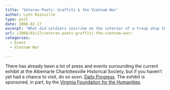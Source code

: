 ```yaml
---
title: 'Veteran Poets: Graffiti & the Vietnam War'
author: Lynn Rainville
type: post
date: 2008-02-17
excerpt: "What did soldiers inscribe on the interior of a troop ship that carried them to Vietnam ? Find out at the Albemarle Charlottesville Historical Society's current exhibit curated by Art Beltrone: Marking Time: Voyage to Vietnam....."
url: /2008/02/17/veteran-poets-graffiti-the-vietnam-war/
categories:
  - Event
  - Vietnam War

---
```

There has already been a lot of press and events surrounding the current exhibit at the Albemarle Charlottesville Historical Society, but if you haven&#8217;t yet had a chance to visit, do so soon. [Daily Progress](http://www.locohistory.org/blog/albemarle/2008/02/17/veteran-poets-graffiti-the-vietnam-war/189/). The exhibit is sponsored, in part, by the [Virginia Foundation for the Humanities][1]. <span style="font-weight: bold; font-style: italic"></span>

 [1]: http://www.virginiafoundation.org/
